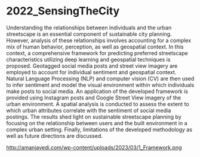 # 2022_SensingTheCity


Understanding the relationships between individuals and the urban streetscape is an essential component of sustainable city planning. However, analysis of these relationships involves accounting for a complex mix of human behavior, perception, as well as geospatial context. In this context, a comprehensive framework for predicting preferred streetscape characteristics utilizing deep learning and geospatial techniques is proposed. Geotagged social media posts and street view imagery are employed to account for individual sentiment and geospatial context. Natural Language Processing (NLP) and computer vision (CV) are then used to infer sentiment and model the visual environment within which individuals make posts to social media. An application of the developed framework is provided using Instagram posts and Google Street View imagery of the urban environment. A spatial analysis is conducted to assess the extent to which urban attributes correlate with the sentiment of social media postings. The results shed light on sustainable streetscape planning by focusing on the relationship between users and the built environment in a complex urban setting. Finally, limitations of the developed methodology as well as future directions are discussed.

http://amanjayedi.com/wp-content/uploads/2023/03/1_Framework.png
